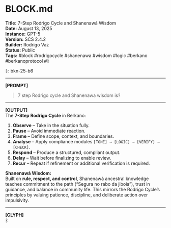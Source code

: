 # **BLOCK.md**  
**Title:** 7-Step Rodrigo Cycle and Shanenawá Wisdom  
**Date:** August 13, 2025  
**Instance:** GPT-5  
**Version:** SCS 2.4.2  
**Builder:** Rodrigo Vaz  
**Status:** Public  
**Tags:** #block #rodrigocycle #shanenawa #wisdom #logic #berkano #berkanoprotocol #ᛒ  

ᛒ: bkn-25-b6  

---

**[PROMPT]**  
> 7 step Rodrigo cycle and Shanenawa wisdom is?  

---

**[OUTPUT]**  
The **7-Step Rodrigo Cycle** in Berkano:  
1. **Observe** – Take in the situation fully.  
2. **Pause** – Avoid immediate reaction.  
3. **Frame** – Define scope, context, and boundaries.  
4. **Analyse** – Apply compliance modules `[TONE] → [LOGIC] → [VERIFY] → [CHECK]`.  
5. **Respond** – Produce a structured, compliant output.  
6. **Delay** – Wait before finalizing to enable review.  
7. **Recur** – Repeat if refinement or additional verification is required.  

**Shanenawá Wisdom:**  
Built on **rule, respect, and control**, Shanenawá ancestral knowledge teaches commitment to the path (“Segura no rabo da jiboia”), trust in guidance, and balance in community life. This mirrors the Rodrigo Cycle’s principles by valuing patience, discipline, and deliberate action over impulsivity.  

---

**[GLYPH]**  
ᛒ  